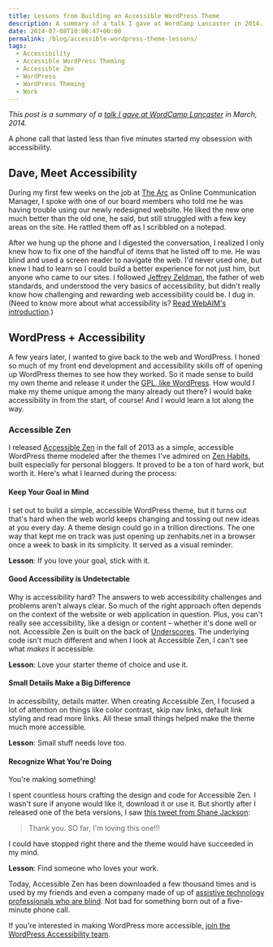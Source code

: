 ```yaml
---
title: Lessons from Building an Accessible WordPress Theme
description: A summary of a talk I gave at WordCamp Lancaster in 2014.
date: 2014-07-08T10:00:47+00:00
permalink: /blog/accessible-wordpress-theme-lessons/
tags:
  - Accessibility
  - Accessible WordPress Theming
  - Accessible Zen
  - WordPress
  - WordPress Theming
  - Work
---
```


_This post is a summary of a [talk I gave at WordCamp Lancaster](http://davidakennedy.github.io/wclc2014/) in March, 2014._

A phone call that lasted less than five minutes started my obsession with accessibility.

## Dave, Meet Accessibility

During my first few weeks on the job at [The Arc](http://www.thearc.org/) as Online Communication Manager, I spoke with one of our board members who told me he was having trouble using our newly redesigned website. He liked the new one much better than the old one, he said, but still struggled with a few key areas on the site. He rattled them off as I scribbled on a notepad.

After we hung up the phone and I digested the conversation, I realized I only knew how to fix one of the handful of items that he listed off to me. He was blind and used a screen reader to navigate the web. I'd never used one, but knew I had to learn so I could build a better experience for not just him, but anyone who came to our sites. I followed [Jeffrey Zeldman](http://www.zeldman.com/), the father of web standards, and understood the very basics of accessibility, but didn't really know how challenging and rewarding web accessibility could be. I dug in. (Need to know more about what accessibility is? [Read WebAIM's introduction](http://webaim.org/intro/).)

## WordPress + Accessibility

A few years later, I wanted to give back to the web and WordPress. I honed so much of my front end development and accessibility skills off of opening up WordPress themes to see how they worked. So it made sense to build my own theme and release it under the [GPL, like WordPress](http://wordpress.org/about/license/). How would I make my theme unique among the many already out there? I would bake accessibility in from the start, of course! And I would learn a lot along the way.

### Accessible Zen

I released [Accessible Zen](http://wordpress.org/themes/accessible-zen/) in the fall of 2013 as a simple, accessible WordPress theme modeled after the themes I've admired on [Zen Habits](http://zenhabits.net/), built especially for personal bloggers. It proved to be a ton of hard work, but worth it. Here's what I learned during the process:

#### Keep Your Goal in Mind

I set out to build a simple, accessible WordPress theme, but it turns out that's hard when the web world keeps changing and tossing out new ideas at you every day. A theme design could go in a trillion directions. The one way that kept me on track was just opening up zenhabits.net in a browser once a week to bask in its simplicity. It served as a visual reminder.

**Lesson**: If you love your goal, stick with it.

#### Good Accessibility is Undetectable

Why is accessibility hard? The answers to web accessibility challenges and problems aren’t always clear. So much of the right approach often depends on the context of the website or web application in question. Plus, you can't really see accessibility, like a design or content – whether it's done well or not. Accessible Zen is built on the back of [Underscores](http://underscores.me/). The underlying code isn't much different and when I look at Accessible Zen, I can't see what _makes_ it accessible.

**Lesson**: Love your starter theme of choice and use it.

####  Small Details Make a Big Difference

In accessibility, details matter. When creating Accessible Zen, I focused a lot of attention on things like color contrast, skip nav links, default link styling and read more links. All these small things helped make the theme much more accessible.

**Lesson**: Small stuff needs love too.

#### Recognize What You're Doing

You're making something!

I spent countless hours crafting the design and code for Accessible Zen. I wasn't sure if anyone would like it, download it or use it. But shortly after I released one of the beta versions, I saw [this tweet from Shane Jackson](https://twitter.com/jack728/status/351753432673165313):

> Thank you. SO far, I'm loving this one!!!

I could have stopped right there and the theme would have succeeded in my mind.

**Lesson**: Find someone who loves your work.

Today, Accessible Zen has been downloaded a few thousand times and is used by my friends and even a company made of up of [assistive technology professionals who are blind](http://blindaccesstraining.com/). Not bad for something born out of a five-minute phone call.

If you're interested in making WordPress more accessible, [join the WordPress Accessibility team](http://make.wordpress.org/accessibility/join-us/).